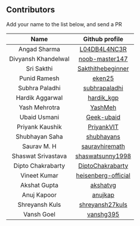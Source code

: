 ## Contributors

Add your name to the list below, and send a PR

| Name | Github profile | 
|:----:|:--------------:|
| Angad Sharma | [L04DB4L4NC3R](https://github.com/L04DB4L4NC3R) |
| Divyansh Khandelwal | [noob-master147](https://github.com/noob-master147)|
| Sri Sakthi | [Sakthithebeginner](https://github.com/Sakthithebeginner) |
| Punid Ramesh | [eken25](https://github.com/eken25) |
| Subhra Paladhi | [subhrapaladhi](https://github.com/subhrapaladhi)|
| Hardik Aggarwal | [hardik_kgp](https://github.com/hardik_kgp) |
| Yash Mehrotra |   [YashMeh](https://github.com/YashMeh)           |
| Ubaid Usmani  | [Geek-ubaid](https://github.com/Geek-ubaid) |
| Priyank Kaushik |   [PriyankVIT](https://github.com/PriyankVIT)   |
| Shubhayan Saha | [shubhayans](https://github.com/shubhayans) |
| Saurav M. H | [sauravhiremath](https://github.com/sauravhiremath) |
| Shaswat Srivastava | [shaswatsunny1998](https://github.com/shaswatsunny1998) |
| Dipto Chakrabarty | [DiptoChakrabarty](https://github.com/DiptoChakrabarty) |
| Vineet Kumar | [heisenberg-official](https://github.com/heisenberg-official) |
| Akshat Gupta | [akshatvg](https://github.com/akshatvg) |
| Anuj Kapoor | [anujkap](https://github.com/anujkap) |
| Shreyansh Kuls | [shreyansh27kuls](https://github.com/shreyansh27kuls) |
| Vansh Goel | [vanshg395](https://github.com/vanshg395) |
